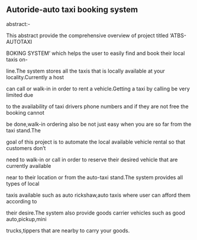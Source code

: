 Autoride-auto taxi booking system
-------------------------------------

abstract:-

This abstract provide the comprehensive overview of project titled ‘ATBS-AUTOTAXI

BOKING SYSTEM’ which helps the user to easily find and book their local taxis on-

line.The system stores all the taxis that is locally available at your locality.Currently a host

can call or walk-in in order to rent a vehicle.Getting a taxi by calling be very limited due

to the availability of taxi drivers phone numbers and if they are not free the booking cannot

be done,walk-in ordering also be not just easy when you are so far from the taxi stand.The

goal of this project is to automate the local available vehicle rental so that customers don’t

need to walk-in or call in order to reserve their desired vehicle that are currently available

near to their location or from the auto-taxi stand.The system provides all types of local

taxis available such as auto rickshaw,auto taxis where user can afford them according to

their desire.The system also provide goods carrier vehicles such as good auto,pickup,mini

trucks,tippers that are nearby to carry your goods.
